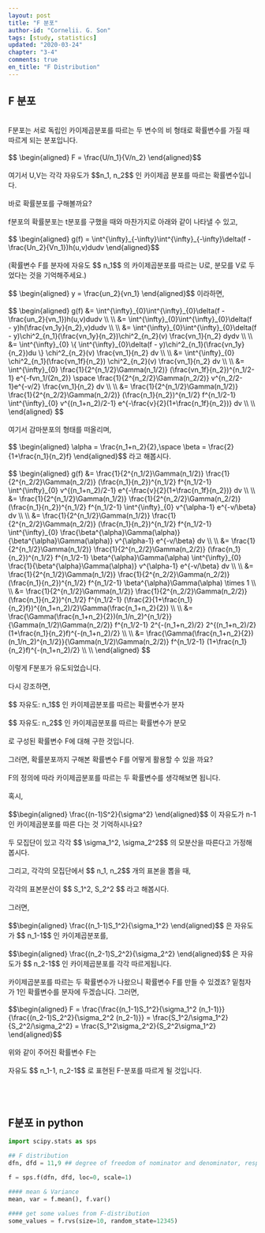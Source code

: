 ```yaml
---
layout: post
title: "F 분포"
author-id: "Cornelii. G. Son"
tags: [study, statistics]
updated: "2020-03-24"
chapter: "3-4"
comments: true
en_title: "F Distribution"
---
```


## F 분포
<br/>
F분포는 서로 독립인 카이제곱분포를 따르는 두 변수의 비 형태로 확률변수를 가질 때 따르게 되는 분포입니다.
<br/><br/>
$$ \begin{aligned} F = \frac{U/n_1}{V/n_2} \end{aligned}$$
<br/><br/>
여기서 U,V는 각각 자유도가
$$n_1, n_2$$
인 카이제곱 분포를 따르는 확률변수입니다.
<br/><br/>
바로 확률분포를 구해볼까요?
<br/><br/>
f분포의 확률분포는 t분포를 구했을 때와 마찬가지로 아래와 같이 나타낼 수 있고,
<br/><br/>
$$ \begin{aligned} g(f) = \int^{\infty}_{-\infty}\int^{\infty}_{-\infty}\delta(f - \frac{Un_2}{Vn_1})h(u,v)dudv \end{aligned}$$
<br/><br/>
(확률변수 F를 분자에 자유도
$$ n_1$$
의 카이제곱분포를 따르는 U로, 분모를 V로 두었다는 것을 기억해주세요.)
<br/><br/>
$$ \begin{aligned} y = \frac{un_2}{vn_1} \end{aligned}$$
이라하면,
<br/><br/>
$$ \begin{aligned} g(f) &= \int^{\infty}_{0}\int^{\infty}_{0}\delta(f - \frac{un_2}{vn_1})h(u,v)dudv \\ \\
&= \int^{\infty}_{0}\int^{\infty}_{0}\delta(f - y)h(\frac{vn_1y}{n_2},v)dudv \\ \\
&= \int^{\infty}_{0}\int^{\infty}_{0}\delta(f - y)\chi^2_{n_1}(\frac{vn_1y}{n_2})\chi^2_{n_2}(v) \frac{vn_1}{n_2} dydv \\ \\
&=  \int^{\infty}_{0} \{ \int^{\infty}_{0}\delta(f - y)\chi^2_{n_1}(\frac{vn_1y}{n_2})du \} \chi^2_{n_2}(v) \frac{vn_1}{n_2} dv \\ \\
&= \int^{\infty}_{0} \chi^2_{n_1}(\frac{vn_1f}{n_2}) \chi^2_{n_2}(v) \frac{vn_1}{n_2} dv \\ \\
&= \int^{\infty}_{0} \frac{1}{2^{n_1/2}\Gamma(n_1/2)} (\frac{vn_1f}{n_2})^{n_1/2-1} e^{-fvn_1/(2n_2)} \space   \frac{1}{2^{n_2/2}\Gamma(n_2/2)} v^{n_2/2-1}e^{-v/2} \frac{vn_1}{n_2} dv \\ \\
&= \frac{1}{2^{n_1/2}\Gamma(n_1/2)} \frac{1}{2^{n_2/2}\Gamma(n_2/2)} (\frac{n_1}{n_2})^{n_1/2} f^{n_1/2-1} \int^{\infty}_{0} v^{(n_1+n_2)/2-1} e^{-\frac{v}{2}(1+\frac{n_1f}{n_2})}  dv \\ \\
 \end{aligned} $$
<br/><br/>
여기서 감마분포의 형태를 떠올리며,
<br/><br/>
$$ \begin{aligned} \alpha = \frac{n_1+n_2}{2},\space \beta = \frac{2}{1+\frac{n_1}{n_2}f} \end{aligned}$$
라고 해봅시다.
<br/><br/>
$$ \begin{aligned} 
g(f) &= \frac{1}{2^{n_1/2}\Gamma(n_1/2)} \frac{1}{2^{n_2/2}\Gamma(n_2/2)} (\frac{n_1}{n_2})^{n_1/2} f^{n_1/2-1} \int^{\infty}_{0} v^{(n_1+n_2)/2-1} e^{-\frac{v}{2}(1+\frac{n_1f}{n_2})}  dv \\ \\
&= \frac{1}{2^{n_1/2}\Gamma(n_1/2)} \frac{1}{2^{n_2/2}\Gamma(n_2/2)} (\frac{n_1}{n_2})^{n_1/2} f^{n_1/2-1} \int^{\infty}_{0} v^{\alpha-1} e^{-v/\beta}  dv \\ \\
&= \frac{1}{2^{n_1/2}\Gamma(n_1/2)} \frac{1}{2^{n_2/2}\Gamma(n_2/2)} (\frac{n_1}{n_2})^{n_1/2} f^{n_1/2-1} \int^{\infty}_{0} \frac{\beta^{\alpha}\Gamma(\alpha)}{\beta^{\alpha}\Gamma(\alpha)} v^{\alpha-1} e^{-v/\beta} dv \\ \\
&= \frac{1}{2^{n_1/2}\Gamma(n_1/2)} \frac{1}{2^{n_2/2}\Gamma(n_2/2)} (\frac{n_1}{n_2})^{n_1/2} f^{n_1/2-1} \beta^{\alpha}\Gamma(\alpha) \int^{\infty}_{0} \frac{1}{\beta^{\alpha}\Gamma(\alpha)} v^{\alpha-1} e^{-v/\beta} dv \\ \\
&= \frac{1}{2^{n_1/2}\Gamma(n_1/2)} \frac{1}{2^{n_2/2}\Gamma(n_2/2)} (\frac{n_1}{n_2})^{n_1/2} f^{n_1/2-1} \beta^{\alpha}\Gamma(\alpha) \times 1 \\ \\
&= \frac{1}{2^{n_1/2}\Gamma(n_1/2)} \frac{1}{2^{n_2/2}\Gamma(n_2/2)} (\frac{n_1}{n_2})^{n_1/2} f^{n_1/2-1} (\frac{2}{1+\frac{n_1}{n_2}f})^{(n_1+n_2)/2}\Gamma(\frac{n_1+n_2}{2}) \\ \\
&= \frac{\Gamma(\frac{n_1+n_2}{2})(n_1/n_2)^{n_1/2}}{\Gamma(n_1/2)\Gamma(n_2/2)} f^{n_1/2-1} 2^{-(n_1+n_2)/2} 2^{(n_1+n_2)/2} (1+\frac{n_1}{n_2}f)^{-(n_1+n_2)/2} \\ \\
&= \frac{\Gamma(\frac{n_1+n_2}{2})(n_1/n_2)^{n_1/2}}{\Gamma(n_1/2)\Gamma(n_2/2)} f^{n_1/2-1} (1+\frac{n_1}{n_2}f)^{-(n_1+n_2)/2} \\ \\
 \end{aligned} $$
<br/><br/>
이렇게 F분포가 유도되었습니다.
<br/><br/>
다시 강조하면,
<br/><br/>
$$ 자유도: n_1$$
인 카이제곱분포를 따르는 확률변수가 분자
<br/><br/>
$$ 자유도: n_2$$
인 카이제곱분포를 따르는 확률변수가 분모
<br/><br/>
로 구성된 확률변수 F에 대해 구한 것입니다.
<br/><br/>
그러면, 확률분포까지 구해본 확률변수 F를 어떻게 활용할 수 있을 까요?
<br/><br/>
F의 정의에 따라 카이제곱분포를 따르는 두 확률변수를 생각해보면 됩니다.
<br/><br/>
혹시, 
<br/><br/>
$$\begin{aligned} \frac{(n-1)S^2}{\sigma^2} \end{aligned}$$
이 자유도가 n-1인 카이제곱분포를 따른 다는 것 기억하시나요?
<br/><br/>
두 모집단이 있고 각각
$$ \sigma_1^2, \sigma_2^2$$
의 모분산을 따른다고 가정해봅시다.
<br/><br/>
그리고, 각각의 모집단에서 
$$ n_1, n_2$$
개의 표본을 뽑을 때,
<br/><br/>
각각의 표본분산이
$$ S_1^2, S_2^2 $$
라고 해봅시다.
<br/><br/>
그러면, 
<br/><br/>
$$\begin{aligned} \frac{(n_1-1)S_1^2}{\sigma_1^2} \end{aligned}$$
은 자유도가 
$$ n_1-1$$
인 카이제곱분포를, 
<br/><br/>
$$\begin{aligned} \frac{(n_2-1)S_2^2}{\sigma_2^2} \end{aligned}$$
은 자유도가 
$$ n_2-1$$
인 카이제곱분포를 각각 따르게됩니다.
<br/><br/>
카이제곱분포를 따르는 두 확률변수가 나왔으니 확률변수 F를 만들 수 있겠죠? 밑첨자가 1인 확률변수를 분자에 두겠습니다. 그러면,
<br/><br/>
$$\begin{aligned} F = \frac{\frac{(n_1-1)S_1^2}{\sigma_1^2 (n_1-1)}}{\frac{(n_2-1)S_2^2}{\sigma_2^2 (n_2-1)}} = \frac{S_1^2/\sigma_1^2}{S_2^2/\sigma_2^2} = \frac{S_1^2\sigma_2^2}{S_2^2\sigma_1^2}
\end{aligned}$$
<br/><br/>
위와 같이 주어진 확률변수 F는 
<br/><br/>
자유도
$$ n_1-1, n_2-1$$
로 표현된 F-분포를 따르게 될 것입니다.
<br/><br/>
<br/><br/>


## F분포 in python

```python
import scipy.stats as sps

## F distribution
dfn, dfd = 11,9 ## degree of freedom of nominator and denominator, respectively.

f = sps.f(dfn, dfd, loc=0, scale=1)

#### mean & Variance
mean, var = f.mean(), f.var()

#### get some values from F-distribution
some_values = f.rvs(size=10, random_state=12345)
```